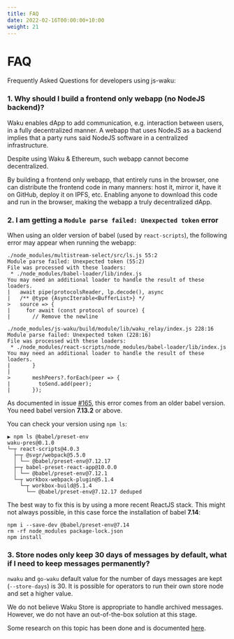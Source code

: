 ```yaml
---
title: FAQ
date: 2022-02-16T00:00:00+10:00
weight: 21
---
```


# FAQ

Frequently Asked Questions for developers using js-waku:

### 1. Why should I build a frontend only webapp (no NodeJS backend)?

Waku enables dApp to add communication, e.g. interaction between users, in a fully decentralized manner.
A webapp that uses NodeJS as a backend implies that a party runs said NodeJS software in a centralized infrastructure.

Despite using Waku & Ethereum, such webapp cannot become decentralized.

By building a frontend only webapp, that entirely runs in the browser, one can distribute the frontend code in many manners:
host it, mirror it, have it on GitHub, deploy it on IPFS, etc.
Enabling anyone to download this code and run in the browser,
making the webapp a truly decentralized dApp.

### 2. I am getting a `Module parse failed: Unexpected token` error

When using an older version of babel (used by `react-scripts`), the following error may appear when running the webapp:

```
./node_modules/multistream-select/src/ls.js 55:2
Module parse failed: Unexpected token (55:2)
File was processed with these loaders:
 * ./node_modules/babel-loader/lib/index.js
You may need an additional loader to handle the result of these loaders.
|   await pipe(protocolsReader, lp.decode(), async
|   /** @type {AsyncIterable<BufferList>} */
>   source => {
|     for await (const protocol of source) {
|       // Remove the newline
```

```
./node_modules/js-waku/build/module/lib/waku_relay/index.js 228:16
Module parse failed: Unexpected token (228:16)
File was processed with these loaders:
 * ./node_modules/react-scripts/node_modules/babel-loader/lib/index.js
You may need an additional loader to handle the result of these loaders.
|       }
|
>       meshPeers?.forEach(peer => {
|         toSend.add(peer);
|       });
```

As documented in issue [#165](https://github.com/status-im/js-waku/issues/165),
this error comes from an older babel version.
You need babel version **7.13.2** or above.

You can check your version using `npm ls`:

```
▶ npm ls @babel/preset-env
waku-pres@0.1.0
└─┬ react-scripts@4.0.3
  ├─┬ @svgr/webpack@5.5.0
  │ └── @babel/preset-env@7.12.17
  ├─┬ babel-preset-react-app@10.0.0
  │ └── @babel/preset-env@7.12.1
  └─┬ workbox-webpack-plugin@5.1.4
    └─┬ workbox-build@5.1.4
      └── @babel/preset-env@7.12.17 deduped
```

The best way to fix this is by using a more recent ReactJS stack.
This might not always possible, in this case force the installation of babel **7.14**:

```
npm i --save-dev @babel/preset-env@7.14
rm -rf node_modules package-lock.json
npm install
```

### 3. Store nodes only keep 30 days of messages by default, what if I need to keep messages permanently?

`nwaku` and `go-waku` default value for the number of days messages are kept (`--store-days`) is 30.
It is possible for operators to run their own store node and set a higher value.

We do not believe Waku Store is appropriate to handle archived messages.
However, we do not have an out-of-the-box solution at this stage.

Some research on this topic has been done and is documented [here](https://github.com/vacp2p/research/milestone/8).
